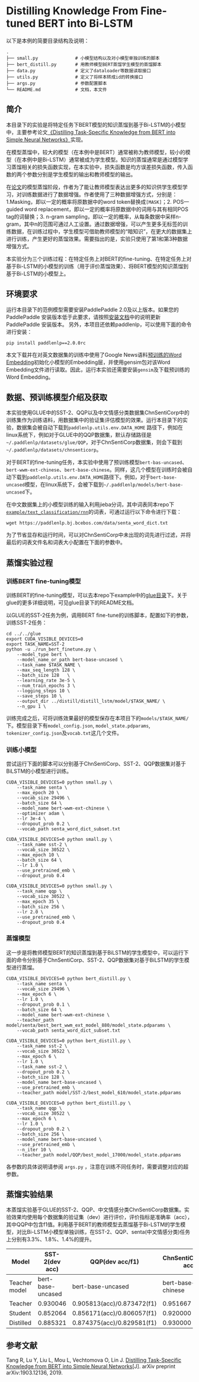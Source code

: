 # Distilling Knowledge From Fine-tuned BERT into Bi-LSTM

以下是本例的简要目录结构及说明：
```
.
├── small.py              # 小模型结构以及对小模型单独训练的脚本
├── bert_distill.py       # 用教师模型BERT蒸馏学生模型的蒸馏脚本
├── data.py               # 定义了dataloader等数据读取接口
├── utils.py              # 定义了将样本转成id的转换接口
├── args.py               # 参数配置脚本
└── README.md             # 文档，本文件
```

## 简介
本目录下的实验是将特定任务下BERT模型的知识蒸馏到基于Bi-LSTM的小模型中，主要参考论文[《Distilling Task-Specific Knowledge from BERT into Simple Neural Networks》](https://arxiv.org/abs/1903.12136)实现。

在模型蒸馏中，较大的模型（在本例中是BERT）通常被称为教师模型，较小的模型（在本例中是Bi-LSTM）通常被成为学生模型。知识的蒸馏通常是通过模型学习蒸馏相关的损失函数实现，在本实验中，损失函数是均方误差损失函数，传入函数的两个参数分别是学生模型的输出和教师模型的输出。

在[论文](https://arxiv.org/abs/1903.12136)的模型蒸馏阶段，作者为了能让教师模型表达出更多的知识供学生模型学习，对训练数据进行了数据增强。作者使用了三种数据增强方式，分别是：1.Masking，即以一定的概率将原数据中的word token替换成`[MASK]`；2. POS—guided word replacement，即以一定的概率将原数据中的词用与其有相同POS tag的词替换；3. n-gram sampling，即以一定的概率，从每条数据中采样n-gram，其中n的范围可通过人工设置。通过数据增强，可以产生更多无标签的训练数据，在训练过程中，学生模型可借助教师模型的“暗知识”，在更大的数据集上进行训练，产生更好的蒸馏效果。需要指出的是，实验只使用了第1和第3种数据增强方式。

本实验分为三个训练过程：在特定任务上对BERT的fine-tuning、在特定任务上对基于Bi-LSTM的小模型的训练（用于评价蒸馏效果）、将BERT模型的知识蒸馏到基于Bi-LSTM的小模型上。

## 环境要求
运行本目录下的范例模型需要安装PaddlePaddle 2.0及以上版本。如果您的 PaddlePaddle 安装版本低于此要求，请按照[安装文档](https://www.paddlepaddle.org.cn/#quick-start)中的说明更新 PaddlePaddle 安装版本。
另外，本项目还依赖paddlenlp，可以使用下面的命令进行安装：

```shell
pip install paddlenlp==2.0.0rc
```

本文下载并在对英文数据集的训练中使用了Google News语料[预训练的Word Embedding](https://code.google.com/archive/p/word2vec/)初始化小模型的Embedding层，并使用gensim包对该Word Embedding文件进行读取。因此，运行本实验还需要安装`gensim`及下载预训练的Word Embedding。


## 数据、预训练模型介绍及获取

本实验使用GLUE中的SST-2、QQP以及中文情感分类数据集ChnSentiCorp中的训练集作为训练语料，用数据集中的验证集评估模型的效果。运行本目录下的实验，数据集会被自动下载到`paddlenlp.utils.env.DATA_HOME` 路径下，例如在linux系统下，例如对于GLUE中的QQP数据集，默认存储路径是`~/.paddlenlp/datasets/glue/QQP`，对于ChnSentiCorp数据集，则会下载到 `~/.paddlenlp/datasets/chnsenticorp`。

对于BERT的fine-tuning任务，本实验中使用了预训练模型`bert-bas-uncased`、`bert-wwm-ext-chinese`、`bert-base-chinese`。同样，这几个模型在训练时会被自动下载到`paddlenlp.utils.env.DATA_HOME`路径下。例如，对于`bert-base-uncased`模型，在linux系统下，会被下载到`~/.paddlenlp/models/bert-base-uncased`下。

在中文数据集上的小模型训练的输入利用jieba分词，其中词表同本repo下[`example/text_classification/rnn`](https://github.com/PaddlePaddle/models/tree/develop/PaddleNLP/examples/text_classification/rnn)的词表，可通过运行以下命令进行下载：

```shell
wget https://paddlenlp.bj.bcebos.com/data/senta_word_dict.txt
```

为了节省显存和运行时间，可以对ChnSentiCorp中未出现的词先进行过滤，并将最后的词表文件名和词表大小配置在下面的参数中。


## 蒸馏实验过程
### 训练BERT fine-tuning模型
训练BERT的fine-tuning模型，可以去本repo下example中的[glue目录](https://github.com/PaddlePaddle/models/tree/develop/PaddleNLP/examples/glue)下。关于glue的更多详细说明，可见glue目录下的README文档。

以GLUE的SST-2任务为例，调用BERT fine-tune的训练脚本，配置如下的参数，训练SST-2任务：

```shell
cd ../../glue
export CUDA_VISIBLE_DEVICES=0
export TASK_NAME=SST-2
python -u ./run_bert_finetune.py \
    --model_type bert \
    --model_name_or_path bert-base-uncased \
    --task_name $TASK_NAME \
    --max_seq_length 128 \
    --batch_size 128   \
    --learning_rate 3e-5 \
    --num_train_epochs 3 \
    --logging_steps 10 \
    --save_steps 10 \
    --output_dir ../distill/distill_lstm/model/$TASK_NAME/ \
    --n_gpu 1 \

```
训练完成之后，可将训练效果最好的模型保存在本项目下的`models/$TASK_NAME/`下。模型目录下有`model_config.json`, `model_state.pdparams`, `tokenizer_config.json`及`vocab.txt`这几个文件。


### 训练小模型

尝试运行下面的脚本可以分别基于ChnSentiCorp、SST-2、QQP数据集对基于BiLSTM的小模型进行训练。


```shell
CUDA_VISIBLE_DEVICES=0 python small.py \
    --task_name senta \
    --max_epoch 20 \
    --vocab_size 29496 \
    --batch_size 64 \
    --model_name bert-wwm-ext-chinese \
    --optimizer adam \
    --lr 3e-4 \
    --dropout_prob 0.2 \
    --vocab_path senta_word_dict_subset.txt
```

```shell
CUDA_VISIBLE_DEVICES=0 python small.py \
    --task_name sst-2 \
    --vocab_size 30522 \
    --max_epoch 10 \
    --batch_size 64 \
    --lr 1.0 \
    --use_pretrained_emb \
    --dropout_prob 0.4
```

```shell
CUDA_VISIBLE_DEVICES=0 python small.py \
    --task_name qqp \
    --vocab_size 30522 \
    --max_epoch 35 \
    --batch_size 256 \
    --lr 2.0 \
    --use_pretrained_emb \
    --dropout_prob 0.4
```

### 蒸馏模型
这一步是将教师模型BERT的知识蒸馏到基于BiLSTM的学生模型中，可以运行下面的命令分别基于ChnSentiCorp、SST-2、QQP数据集对基于BiLSTM的学生模型进行蒸馏。

```shell
CUDA_VISIBLE_DEVICES=0 python bert_distill.py \
    --task_name senta \
    --vocab_size 29496 \
    --max_epoch 6 \
    --lr 1.0 \
    --dropout_prob 0.1 \
    --batch_size 64 \
    --model_name bert-wwm-ext-chinese \
    --teacher_path model/senta/best_bert_wwm_ext_model_880/model_state.pdparams \
    --vocab_path senta_word_dict_subset.txt
```

```shell
CUDA_VISIBLE_DEVICES=0 python bert_distill.py \
    --task_name sst-2 \
    --vocab_size 30522 \
    --max_epoch 6 \
    --lr 1.0 \
    --task_name sst-2 \
    --dropout_prob 0.2 \
    --batch_size 128 \
    --model_name bert-base-uncased \
    --use_pretrained_emb \
    --teacher_path model/SST-2/best_model_610/model_state.pdparams
```

```shell
CUDA_VISIBLE_DEVICES=0 python bert_distill.py \
    --task_name qqp \
    --vocab_size 30522 \
    --max_epoch 6 \
    --lr 1.0 \
    --dropout_prob 0.2 \
    --batch_size 256 \
    --model_name bert-base-uncased \
    --use_pretrained_emb \
    --n_iter 10 \
    --teacher_path model/QQP/best_model_17000/model_state.pdparams
```

各参数的具体说明请参阅 `args.py` ，注意在训练不同任务时，需要调整对应的超参数。


## 蒸馏实验结果
本蒸馏实验基于GLUE的SST-2、QQP、中文情感分类ChnSentiCorp数据集。实验效果均使用每个数据集的验证集（dev）进行评价，评价指标是准确率（acc），其中QQP中包含f1值。利用基于BERT的教师模型去蒸馏基于Bi-LSTM的学生模型，对比Bi-LSTM小模型单独训练，在SST-2、QQP、senta(中文情感分类)任务上分别有3.3%、1.8%、1.4%的提升。

| Model          | SST-2(dev acc)    | QQP(dev acc/f1)            | ChnSentiCorp(dev acc) | ChnSentiCorp(dev acc) |
| -------------- | ----------------- | -------------------------- | --------------------- | --------------------- |
| Teacher  model | bert-base-uncased | bert-base-uncased          | bert-base-chinese     | bert-wwm-ext-chinese  |
| Teacher        | 0.930046          | 0.905813(acc)/0.873472(f1) | 0.951667              | 0.955000              |
| Student        | 0.852064          | 0.856171(acc)/0.806057(f1) | 0.920000              | 0.920000              |
| Distilled      | 0.885321          | 0.874375(acc)/0.829581(f1) | 0.930000              | 0.934167              |


## 参考文献

Tang R, Lu Y, Liu L, Mou L, Vechtomova O, Lin J. [Distilling Task-Specific Knowledge from BERT into Simple Neural Networks](https://arxiv.org/abs/1903.12136)[J]. arXiv preprint arXiv:1903.12136, 2019.
